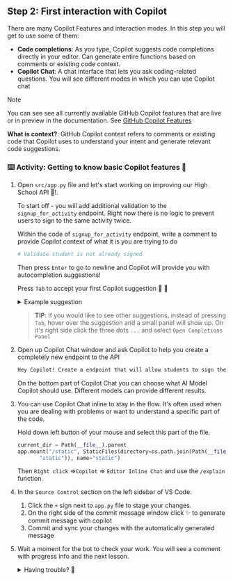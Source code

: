 ## Step 2: First interaction with Copilot

There are many Copilot Features and interaction modes. In this step you will get to use some of them:

- **Code completions**: As you type, Copilot suggests code completions directly in your editor. Can generate entire functions based on comments or existing code context.
- **Copilot Chat**: A chat interface that lets you ask coding-related questions. You will see different modes in which you can use Copilot chat

> [!NOTE]
> You can see see all currently available GitHub Copilot features that are live or in preview in the documentation. See [GitHub Copilot Features](https://docs.github.com/en/copilot/about-github-copilot/github-copilot-features)

**What is context?**: GitHub Copilot context refers to comments or existing code that Copilot uses to understand your intent and generate relevant code suggestions.

### :keyboard: Activity: Getting to know basic Copilot features :robot:

1. Open `src/app.py` file and let's start working on improving our High School API :robot:!.

   To start off - you will add additional validation to the `signup_for_activity` endpoint. Right now there is no logic to prevent users to sign to the same activity twice.

   Within the code of `signup_for_activity` endpoint, write a comment to provide Copilot context of what it is you are trying to do

   ```python
   # Validate student is not already signed
   ```

   Then press `Enter` to go to newline and Copilot will provide you with autocompletion suggestions!

   Press `Tab` to accept your first Copilot suggestion :tada: :robot:


   <details>
   <summary>Example suggestion</summary><br/>

   ```python
   @app.post("/activities/{activity_name}/signup")
   def signup_for_activity(activity_name: str, email: str):
      """Sign up a student for an activity"""
      # Validate activity exists
      if activity_name not in activities:
         raise HTTPException(status_code=404, detail="Activity not found")

      # Validate student is not already signed
      if email in activities[activity_name]["participants"]:
         raise HTTPException(status_code=400, detail="Student is already signed up")
      
      activity = activities[activity_name]

      # Add student
      activity["participants"].append(email)
      return {"message": f"Signed up {email} for {activity_name}"}
   ```
   </details>

   > **TIP**: If you would like to see other suggestions, instead of pressing `Tab`, hover over the suggestion and a small panel will show up. On it's right side click the three dots `...` and select `Open Completions Panel`


1. Open up Copilot Chat window and ask Copilot to help you create a completely new endpoint to the API

   ```txt
   Hey Copilot! Create a endpoint that will allow students to sign themselves out from an activity
   ```

   On the bottom part of Copilot Chat you can choose what AI Model Copilot should use. Different models can provide different results.

1. You can use Copilot Chat inline to stay in the flow. It's often used when you are dealing with problems or want to understand a specific part of the code.

   Hold down left button of your mouse and select this part of the file.

   ```python
   current_dir = Path(__file__).parent
   app.mount("/static", StaticFiles(directory=os.path.join(Path(__file__).parent,
          "static")), name="static")
   ```

   Then `Right click` =>`Copilot` => `Editor Inline Chat` and use the `/explain` function.

1. In the `Source Control` section on the left sidebar of VS Code.
   1. Click the `+` sign next to  `app.py` file to stage your changes.
   1. On the right side of the commit message window click :sparkles: to generate commit message with copilot
   1. Commit and sync your changes with the automatically generated message

1. Wait a moment for the bot to check your work. You will see a comment with progress info and the next lesson.

   <details>
   <summary>Having trouble? 🤷</summary><br/>

   If you don't get feedback, here are some things to check:

   - Make sure your pushed the `src/app.py` file changes to the branch `accelerate-with-copilot`.

   </details>
